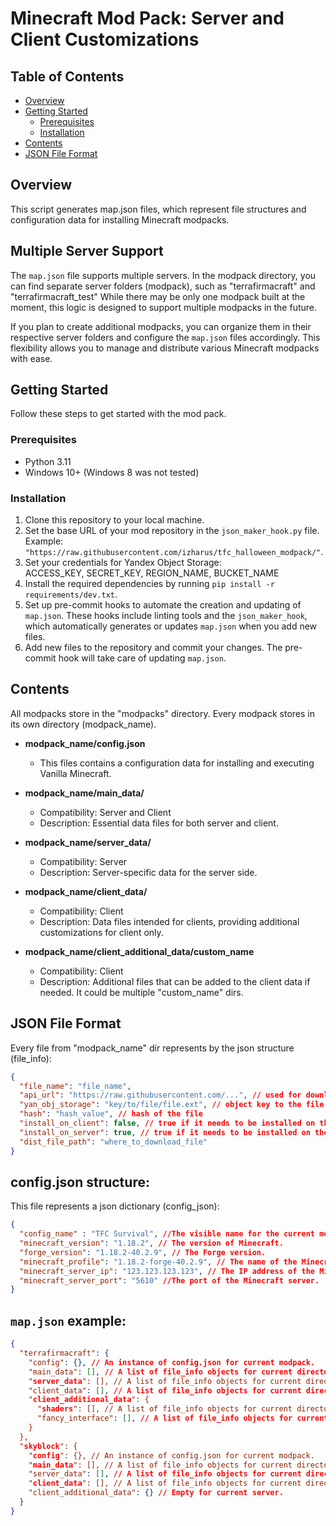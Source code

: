 # Minecraft Mod Pack: Server and Client Customizations

## Table of Contents
- [Overview](#overview)
- [Getting Started](#getting-started)
  - [Prerequisites](#prerequisites)
  - [Installation](#installation)
- [Contents](#contents)
- [JSON File Format](#json-file-format)

## Overview
This script generates map.json files, which represent file structures and configuration data for installing Minecraft modpacks.

## Multiple Server Support
The `map.json` file supports multiple servers. In the modpack directory, you can find separate server folders (modpack), such as "terrafirmacraft" and "terrafirmacraft_test" While there may be only one modpack built at the moment, this logic is designed to support multiple modpacks in the future.

If you plan to create additional modpacks, you can organize them in their respective server folders and configure the `map.json` files accordingly. This flexibility allows you to manage and distribute various Minecraft modpacks with ease.

## Getting Started
Follow these steps to get started with the mod pack.

### Prerequisites
- Python 3.11
- Windows 10+ (Windows 8 was not tested)

### Installation
1. Clone this repository to your local machine.
2. Set the base URL of your mod repository in the `json_maker_hook.py` file. Example: `"https://raw.githubusercontent.com/izharus/tfc_halloween_modpack/"`.
3. Set your credentials for Yandex Object Storage:  
ACCESS_KEY, SECRET_KEY, REGION_NAME, BUCKET_NAME
4. Install the required dependencies by running `pip install -r requirements/dev.txt`.
5. Set up pre-commit hooks to automate the creation and updating of `map.json`. These hooks include linting tools and the `json_maker_hook`, which automatically generates or updates `map.json` when you add new files.
6. Add new files to the repository and commit your changes. The pre-commit hook will take care of updating `map.json`.

## Contents
All modpacks store in the "modpacks" directory. Every modpack stores in its own directory (modpack_name).  

- **modpack_name/config.json**
  - This files contains a configuration data for installing and executing Vanilla Minecraft.
 
- **modpack_name/main_data/**
  - Compatibility: Server and Client
  - Description: Essential data files for both server and client.

- **modpack_name/server_data/**
  - Compatibility: Server
  - Description: Server-specific data for the server side.

- **modpack_name/client_data/**
  - Compatibility: Client
  - Description: Data files intended for clients, providing additional customizations for client only.

- **modpack_name/client_additional_data/custom_name**
  - Compatibility: Client
  - Description: Additional files that can be added to the client data if needed. It could be multiple "custom_name" dirs.


## JSON File Format
Every file from "modpack_name" dir represents by the json structure (file_info):

```json
{
  "file_name": "file_name",
  "api_url": "https://raw.githubusercontent.com/...", // used for downloading file/
  "yan_obj_storage": "key/to/file/file.ext", // object key to the file in yan obj storage
  "hash": "hash_value", // hash of the file
  "install_on_client": false, // true if it needs to be installed on the client
  "install_on_server": true, // true if it needs to be installed on the server
  "dist_file_path": "where_to_download_file"
}
```


## config.json structure:
This file represents a json dictionary (config_json):
```json
{
  "config_name" : "TFC Survival", //The visible name for the current modpack configuration. It should be displayed in the launcher when selecting this configuration.
  "minecraft_version": "1.18.2", // The version of Minecraft.
  "forge_version": "1.18.2-40.2.9", // The Forge version.
  "minecraft_profile": "1.18.2-forge-40.2.9", // The name of the Minecraft profile.
  "minecraft_server_ip": "123.123.123.123", // The IP address of the Minecraft server.
  "minecraft_server_port": "5610" //The port of the Minecraft server.
}
```


## `map.json` example:
```json
{
  "terrafirmacraft": {
    "config": {}, // An instance of config.json for current modpack.
    "main_data": [], // A list of file_info objects for current directory".
    "server_data": [], // A list of file_info objects for current directory".
    "client_data": [], // A list of file_info objects for current directory".
    "client_additional_data": {
      "shaders": [], // A list of file_info objects for current directory".
      "fancy_interface": [], // A list of file_info objects for current directory".
    }
  },
  "skyblock": {
    "config": {}, // An instance of config.json for current modpack.
    "main_data": [], // A list of file_info objects for current directory".
    "server_data": [], // A list of file_info objects for current directory".
    "client_data": [], // A list of file_info objects for current directory".
    "client_additional_data": {} // Empty for current server.
  }
}

```
